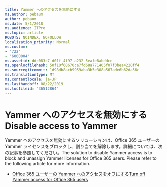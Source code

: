 ```yaml
---
title: Yammer へのアクセスを無効にする
ms.author: pebaum
author: pebaum
ms.date: 5/1/2018
ms.audience: ITPro
ms.topic: article
ROBOTS: NOINDEX, NOFOLLOW
localization_priority: Normal
ms.custom:
- "722"
- "6000004"
ms.assetid: ddc083c7-d01f-4f97-a232-5eafe8abddce
ms.openlocfilehash: 50f10f68670ca7fd68a771405f07f3bea4220ff4
ms.sourcegitcommit: 1d98db8acb9959aba3b5e308a567ade6b62da56c
ms.translationtype: MT
ms.contentlocale: ja-JP
ms.lasthandoff: 08/22/2019
ms.locfileid: "36512864"
---
```

# <a name="disable-access-to-yammer"></a><span data-ttu-id="e8944-102">Yammer へのアクセスを無効にする</span><span class="sxs-lookup"><span data-stu-id="e8944-102">Disable access to Yammer</span></span>

<span data-ttu-id="e8944-p101">Yammer へのアクセスを無効にするソリューションは、Office 365 ユーザーの Yammer ライセンスをブロックし、割り当てを解除します。詳細については、次の記事を参照してください。</span><span class="sxs-lookup"><span data-stu-id="e8944-p101">The solution to disable Yammer access is to block and unassign Yammer licenses for Office 365 users. Please refer to the following article for more information.</span></span>
  
- [<span data-ttu-id="e8944-105">Office 365 ユーザーの Yammer へのアクセスをオフにする</span><span class="sxs-lookup"><span data-stu-id="e8944-105">Turn off Yammer access for Office 365 users</span></span>](https://support.office.com/article/1f79bfad-f713-4143-aa5d-5584985ce53a)
